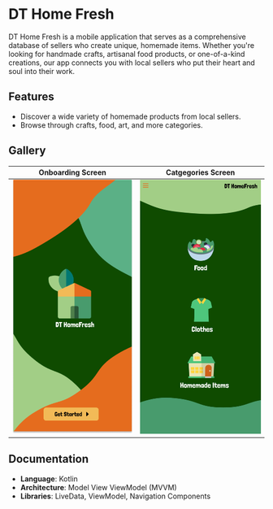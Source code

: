 # DT Home Fresh

DT Home Fresh is a mobile application that serves as a comprehensive database of sellers who create unique, homemade items. Whether you're looking for handmade crafts, artisanal food products, or one-of-a-kind creations, our app connects you with local sellers who put their heart and soul into their work.

## Features

- Discover a wide variety of homemade products from local sellers.
- Browse through crafts, food, art, and more categories.

## Gallery
|Onboarding Screen|Catgegories Screen|
|------|------|
|<img src="images/onboarding.png" width="250" height="500" />|<img src="images/categories.png" width="250" height="500" />|

## Documentation

- **Language**: Kotlin
- **Architecture**: Model View ViewModel (MVVM)
- **Libraries**: LiveData, ViewModel, Navigation Components


